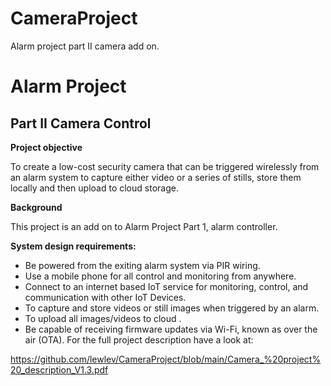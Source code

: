 # CameraProject
Alarm project part II camera add on.
# **Alarm Project**
## Part II Camera Control
**Project objective**

To create a low-cost security camera that can be triggered wirelessly from an alarm system to capture either video or a series of stills, store them locally and then upload to cloud storage.

**Background**

This project is an add on to Alarm Project Part 1, alarm controller.

**System design requirements:**
* Be powered from the exiting alarm system via PIR wiring.
* Use a mobile phone for all control and monitoring from anywhere.
* Connect to an internet based IoT service for monitoring, control, and communication with other IoT Devices.
* To capture and store videos or still images when triggered by an alarm.
* To upload all images/videos to cloud .
* Be capable of receiving firmware updates via Wi-Fi, known as  over the air (OTA).
For the full project description have a look at:

https://github.com/lewlev/CameraProject/blob/main/Camera_%20project%20_description_V1.3.pdf
